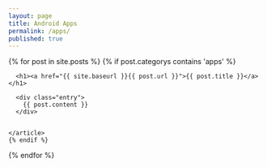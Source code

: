 ```yaml
---
layout: page
title: Android Apps
permalink: /apps/
published: true
---
```



<div class="posts">
  {% for post in site.posts %}
    {% if post.categorys contains 'apps' %}
    <article class="post">
 
      <h1><a href="{{ site.baseurl }}{{ post.url }}">{{ post.title }}</a></h1>
 
      <div class="entry">
        {{ post.content }}
      </div>
 

    </article>
    {% endif %}
  {% endfor %}
</div>
